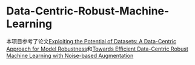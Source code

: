 # Data-Centric-Robust-Machine-Learning
本项目参考了论文[Exploiting the Potential of Datasets: A Data-Centric Approach for Model
Robustness](https://arxiv.org/abs/2203.05323)和[Towards Efficient Data-Centric Robust Machine Learning with Noise-based
Augmentation](https://arxiv.org/abs/2203.03810)
